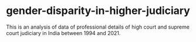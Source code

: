 # gender-disparity-in-higher-judiciary
This is an analysis of data of professional details of high court and supreme court judiciary in India between 1994 and 2021.
